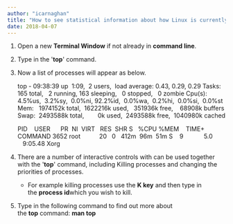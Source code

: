 ```yaml
---
author: "icarnaghan"
title: "How to see statistical information about how Linux is currently handling your memory,swap and processes"
date: 2018-04-07
---
```


1. Open a new **Terminal Window** if not already in **command line**.
2. Type in the '**top**' command.
3. Now a list of processes will appear as below.
    
    top - 09:38:39 up  1:09,  2 users,  load average: 0.43, 0.29, 0.29 Tasks: 165 total,   2 running, 163 sleeping,   0 stopped,   0 zombie Cpu(s):  4.5%us,  3.2%sy,  0.0%ni, 92.2%id,  0.0%wa,  0.2%hi,  0.0%si,  0.0%st Mem:   1974152k total,  1622216k used,   351936k free,    68908k buffers Swap:  2493588k total,        0k used,  2493588k free,  1040980k cached
    
    PID    USER      PR  NI  VIRT   RES  SHR S   %CPU %MEM    TIME+  COMMAND 3652 root           20   0   412m  96m  51m S    9            5.0           9:05.48 Xorg 
4. There are a number of interactive controls with can be used together with the '**top**' command, including Killing processes and changing the priorities of processes.
    - For example killing processes use the **K key** and then type in the **process id**which you wish to kill.
5. Type in the following command to find out more about the **top** command: **man top**
